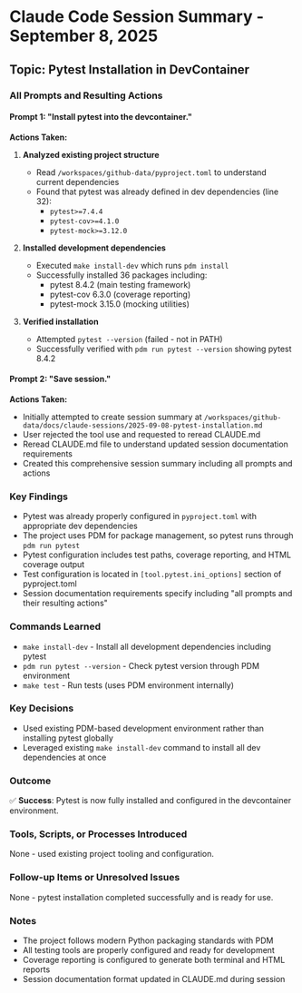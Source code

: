 # Claude Code Session Summary - September 8, 2025

## Topic: Pytest Installation in DevContainer

### All Prompts and Resulting Actions

#### Prompt 1: "Install pytest into the devcontainer."

**Actions Taken:**
1. **Analyzed existing project structure**
   - Read `/workspaces/github-data/pyproject.toml` to understand current dependencies
   - Found that pytest was already defined in dev dependencies (line 32):
     - `pytest>=7.4.4`
     - `pytest-cov>=4.1.0` 
     - `pytest-mock>=3.12.0`

2. **Installed development dependencies**
   - Executed `make install-dev` which runs `pdm install`
   - Successfully installed 36 packages including:
     - pytest 8.4.2 (main testing framework)
     - pytest-cov 6.3.0 (coverage reporting)
     - pytest-mock 3.15.0 (mocking utilities)

3. **Verified installation**
   - Attempted `pytest --version` (failed - not in PATH)
   - Successfully verified with `pdm run pytest --version` showing pytest 8.4.2

#### Prompt 2: "Save session."

**Actions Taken:**
- Initially attempted to create session summary at `/workspaces/github-data/docs/claude-sessions/2025-09-08-pytest-installation.md`
- User rejected the tool use and requested to reread CLAUDE.md
- Reread CLAUDE.md file to understand updated session documentation requirements
- Created this comprehensive session summary including all prompts and actions

### Key Findings

- Pytest was already properly configured in `pyproject.toml` with appropriate dev dependencies
- The project uses PDM for package management, so pytest runs through `pdm run pytest`
- Pytest configuration includes test paths, coverage reporting, and HTML coverage output
- Test configuration is located in `[tool.pytest.ini_options]` section of pyproject.toml
- Session documentation requirements specify including "all prompts and their resulting actions"

### Commands Learned
- `make install-dev` - Install all development dependencies including pytest
- `pdm run pytest --version` - Check pytest version through PDM environment
- `make test` - Run tests (uses PDM environment internally)

### Key Decisions
- Used existing PDM-based development environment rather than installing pytest globally
- Leveraged existing `make install-dev` command to install all dev dependencies at once

### Outcome
✅ **Success**: Pytest is now fully installed and configured in the devcontainer environment.

### Tools, Scripts, or Processes Introduced
None - used existing project tooling and configuration.

### Follow-up Items or Unresolved Issues
None - pytest installation completed successfully and is ready for use.

### Notes
- The project follows modern Python packaging standards with PDM
- All testing tools are properly configured and ready for development  
- Coverage reporting is configured to generate both terminal and HTML reports
- Session documentation format updated in CLAUDE.md during session